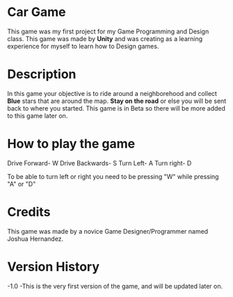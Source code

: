 ﻿# Car Game
This game was my first project for my Game Programming and Design class. This game was made by **Unity** and was creating as a learning experience for myself to learn how to Design games.


# Description
In this game your objective is to ride around a neighborehood and collect **Blue** stars that are around the map. **Stay on the road** or else you will be sent back to where you started. This game is in Beta so there will be more added to this game later on. 

# How to play the game

Drive Forward- W
Drive Backwards- S
Turn Left- A
Turn right- D

To be able to turn left or right you need to be pressing "W" while pressing "A" or "D"


# Credits
This game was made by a novice Game Designer/Programmer named Joshua Hernandez.

# Version History

-1.0
      -This is the very first version of the game, and will be updated later on.

